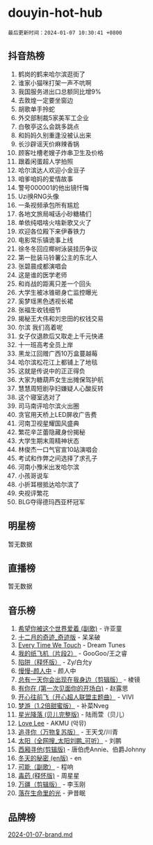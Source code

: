 # douyin-hot-hub

`最后更新时间：2024-01-07 10:30:41 +0800`

## 抖音热榜

1. 鹤岗的鹤来哈尔滨逛街了
1. 谁家小猫咪打架一声不吭啊
1. 我国服务进出口总额同比增9%
1. 去敦煌一定要坐窗边
1. 胡歌单手拎蛇
1. 外交部制裁5家美军工企业
1. 白敬亭这么会跳多跳点
1. 和妈妈久别重逢没被认出来
1. 长沙辟谣天价麻辣香锅
1. 顾客吐槽老嫂子炸串卫生及价格
1. 跟着闲蛋超人学拍照
1. 哈尔滨达人欢迎小金豆子
1. 咱爹咱妈的爱情故事
1. 警号000001的他出镜忏悔
1. Uzi换RNG头像
1. 一条视频承包所有尴尬
1. 各地文旅局喊话小砂糖橘们
1. 单依纯唱啥火啥新歌又火了
1. 欢迎各位殿下来伊春铁力
1. 电影常乐镇诡事上线
1. 徐冬冬回应椰树泳装挂历争议
1. 第一批装马铃薯公主的东北人
1. 张碧晨成都演唱会
1. 这是谁的医学老师
1. 和肖战的距离只差一个回头
1. 大学生被冰锥砸身亡监控曝光
1. 奚梦瑶黑色透视长裙
1. 张福生收钱细节
1. 揭秘王大伟和刘忠田的权钱交易
1. 尔滨 我们高着呢
1. 女子仅退款后又取走上千元快递
1. 十一班高考全员上岸
1. 黑龙江回赠广西10万盒蔓越莓
1. 哈尔滨松花江上都铺上了地毯
1. 这就是传说中的正正得负
1. 大家为糖葫芦女生出摊保驾护航
1. 慧慧周短剧孕妇嫌疑人心酸反转
1. 这个寝室选对了
1. 司马南评哈尔滨火出圈
1. 贪官用天桥上LED屏收广告费
1. 河南卫视星耀国风盛典
1. 繁花辛芷蕾隐藏身份揭秘
1. 大学生期末周精神状态
1. 林俊杰一口气官宣10站演唱会
1. 考试和作弊之间选择了求孔子
1. 河南小豫米出发哈尔滨
1. 小孩哥说车
1. 小折耳根抵达哈尔滨了
1. 央视评繁花
1. BLG夺得德玛西亚杯冠军

## 明星榜

暂无数据

## 直播榜

暂无数据

## 音乐榜

1. [希望你被这个世界爱着 (副歌)](https://sf86-cdn-tos.douyinstatic.com/obj/tos-cn-ve-2774/oUHCmWQfZlE3QQBKBeD8rCFLpJzPgCpImhsxMt) - 许亚童
1. [十二月的奇迹_奇迹版](https://sf6-cdn-tos.douyinstatic.com/obj/tos-cn-ve-2774/oMslvA9FBzGMGHnyUuoiiUjtIAXfMz6tzwByW8) - 呆呆破
1. [Every Time We Touch](https://sf3-cdn-tos.douyinstatic.com/obj/tos-cn-ve-2774/ogN6lUKQeBBfEVhIOMikG1CcJjugxk1tztZyhP) - Dream Tunes
1. [我的纸飞机（片段2）](https://sf86-cdn-tos.douyinstatic.com/obj/tos-cn-ve-2774/oM2ZrKcg2CD5AeRB2gkeXOFB1IxAGJdZPazYHf) - GooGoo/王之睿
1. [陷阱（释怀版）](https://sf3-cdn-tos.douyinstatic.com/obj/tos-cn-ve-2774/oE8C21LeZrzKLDFfQYgMzx4GAIHageG5IzayY7) - Zy/白允y
1. [慢慢-颜人中](https://sf86-cdn-tos.douyinstatic.com/obj/tos-cn-ve-2774/ocjHNfBXdBxQNC8ZGAeoLMFTUgtBg8bkExunDC) - 颜人中
1. [总有一天你会出现在我身边（剪辑版）](https://sf6-cdn-tos.douyinstatic.com/obj/tos-cn-ve-2774/oMLsHwhWW7CYoAhoWB9EXUQIzNBsfAJxpAoxCU) - 棱镜
1. [有你在 (第一次见面你的开场白)](https://sf86-cdn-tos.douyinstatic.com/obj/tos-cn-ve-2774/oAthrQ3ClJBfI57uBoFEgNDYtNCZ0TSYQQfxQ0) - 赵露思
1. [开心往前飞（开心超人联盟主题曲）](https://sf3-cdn-tos.douyinstatic.com/obj/tos-cn-ve-2774/9d8fb7c82cf1421fb93a9fe925275e0a) - VIVI
1. [梦游（1.2倍甜蜜版）](https://sf3-cdn-tos.douyinstatic.com/obj/tos-cn-ve-2774/o4gyAUm8hwufoEABmwVIiQtHsFuGzAEEWtNMzo) - 补菜Nveg
1. [星光降落 (贝儿完整版)](https://sf86-cdn-tos.douyinstatic.com/obj/tos-cn-ve-2774/okwB9hAwyAtsFFkFBzAX1hOOfQuIoMNs0W2Mwr) - 陆雨萱（贝儿）
1. [Love Lee](https://sf86-cdn-tos.douyinstatic.com/obj/tos-cn-ve-2774/o05GbkJGbCBTdDnMtB0fwOYgkeZp23vrWQDQBS) - AKMU (악뮤)
1. [追寻你（万物复苏版）](https://sf3-cdn-tos.douyinstatic.com/obj/tos-cn-ve-2774/oYeAZJsbjIDit9APmBg8u6uDUQnHmoCf3gbo74) - 王天戈/川青
1. [太阳（全网搜_太阳刘鹏_可听）](https://sf86-cdn-tos.douyinstatic.com/obj/tos-cn-ve-2774/ogWbyIQnlBFImVbeDocRdCIYtBHlbJXgfZMvgz) - 刘鹏
1. [西厢寻他(剪辑版)](https://sf86-cdn-tos.douyinstatic.com/obj/tos-cn-ve-2774/oUsAVfAQKlRNxEv5qxvIB8o5qmIWUcXbzJKJhw) - 唐伯虎Annie、伯爵Johnny
1. [冬天的秘密 (en版)](https://sf86-cdn-tos.douyinstatic.com/obj/tos-cn-ve-2774/okIuMHDdzyf3FjGK4Lphe1vfHcQaPIHAg0Z4CR) - en
1. [可能（副歌）](https://sf86-cdn-tos.douyinstatic.com/obj/tos-cn-ve-2774/cde1731888894259b333569393c2fb51) - 程响
1. [毒药 (释怀版)](https://sf3-cdn-tos.douyinstatic.com/obj/tos-cn-ve-2774/oYILMEAzspdZBIzy4frJNB8ZHPHWAhiwowd4Ad) - 周星星
1. [万疆（剪辑版）](https://sf86-cdn-tos.douyinstatic.com/obj/tos-cn-ve-2774/ooG7oVgFlDTelKCjCsTTobQvbdtj1BBQXnfZd8) - 李玉刚
1. [落在生命里的光](https://sf86-cdn-tos.douyinstatic.com/obj/tos-cn-ve-2774/d9ffa8c090124ea58bb10df9b510c01d) - 尹昔眠

## 品牌榜

[2024-01-07-brand.md](2024-01-07-brand.md)
